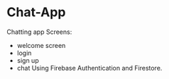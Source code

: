 # Chat-App
Chatting app 
Screens:
- welcome screen
- login
- sign up
- chat
Using Firebase Authentication and Firestore.
